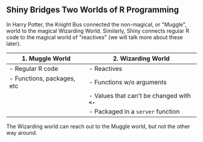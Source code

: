 ## Shiny Bridges Two Worlds of R Programming

In Harry Potter, the Knight Bus connected the non-magical, or "Muggle", world to the magical Wizarding World. Similarly, Shiny connects regular R code to the magical world of "reactives" (we will talk more about these later).

| 1. **Muggle World**        | 2. **Wizarding World**    |
|         ---                |           ---             |
| - Regular R code           | - Reactives               |
| - Functions, packages, etc | - Functions w/o arguments |
|                            | - Values that can't be changed with **`<-`** |
|                            | - Packaged in a `server` function |

The Wizarding world can reach out to the Muggle world, but not the other way around.
